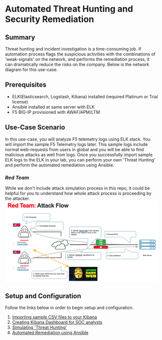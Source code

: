 # Automated Threat Hunting and Security Remediation

## Summary
Threat hunting and incident investigation is a time-consuming job. If automation process flags the suspicious activities with the combinations of 'weak-signals' on the network, and performs the remediation process, it can dramatically reduce the risks on the company.
Below is the network diagram for this use-case.


## Prerequisites
- ELK(Elasticsearch, Logstash, Kibana) installed (required Platinum or Trial license)
- Ansible installed at same server with ELK
- F5 BIG-IP provisioned with AWAF/APM/LTM

## Use-Case Scenario
In this use-case, you will analyze F5 telemetry logs using ELK stack. You will import the sample F5 Telemetry logs later. This sample logs include normal web-requests from users in global and you will be able to find malicious attacks as well from logs. Once you successfully import sample ELK logs to the ELK in your lab, you can perform your own 'Threat Hunting' and perform the automated remediation using Ansible. 

### *Red Team*
While we don't include attack simulation process in this repo, it could be helpful for you to understand how whole attack process is proceeding by the attacker. 
![Red Team - Attack Flow](red_team_flow.png)

## Setup and Configuration
Follow the links below in order to begin setup and configuration.
1. [Importing sample CSV files to your Kibana](https://github.com/network1211/f5-security-automation-ansible/blob/master/soc/threat_hunting/import_elk/import_elk.md)
2. [Creating Kibana Dashboard for SOC analysts](https://github.com/network1211/f5-security-automation-ansible/blob/master/soc/threat_hunting/kibana_dashboard/dashboard-main.md)
3. [Simulating 'Threat Hunting'](https://github.com/network1211/f5-security-automation-ansible/blob/master/soc/threat_hunting/hunting/hunting.md)
4. [Automated Remediation using Ansible](https://github.com/network1211/f5-security-automation-ansible/blob/master/soc/threat_hunting/automation/README.md)
